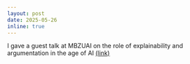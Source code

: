 ```yaml
---
layout: post
date: 2025-05-26
inline: true
---
```


I gave a guest talk at MBZUAI on the role of explainability and argumentation in the age of AI  <a href="https://mbzuai-ac-ae.zoom.us/rec/play/dc7KO4wxh3mkDsJawFMk-T0fNhSgvKV-MZVOckBH8Keo-0G0NuREliz9o8tAa4JPeY4DdmQSBcMYBv2G.AQiQ2dwbSegAnd0G?eagerLoadZvaPages=sidemenu.billing.plan_management&accessLevel=meeting&canPlayFromShare=true&from=share_recording_detail&startTime=1748242379000&componentName=rec-play&originRequestUrl=https%3A%2F%2Fmbzuai-ac-ae.zoom.us%2Frec%2Fshare%2FWXXi40_mvYzZnUzdvYGFDYr1f8iJk6pgn4UCANSvfn9-tU4cchpaPCbPLwyUUJKu.7XBRHFfojr98VIES%3FstartTime%3D1748242379000">(link)</a>